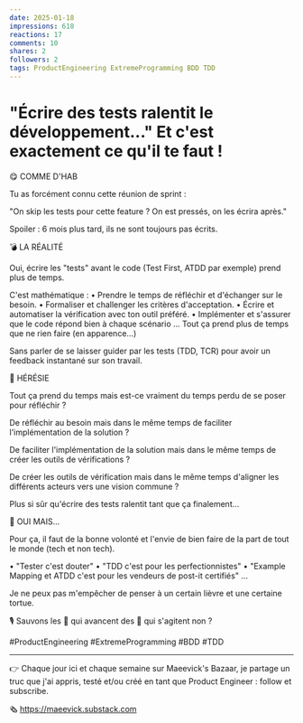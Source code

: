 ```yaml
---
date: 2025-01-18
impressions: 618
reactions: 17
comments: 10
shares: 2
followers: 2
tags: ProductEngineering ExtremeProgramming BDD TDD
---
```


# "Écrire des tests ralentit le développement..." Et c'est exactement ce qu'il te faut !

😋 COMME D'HAB

Tu as forcément connu cette réunion de sprint :

"On skip les tests pour cette feature ? On est pressés, on les écrira après."

Spoiler : 6 mois plus tard, ils ne sont toujours pas écrits.

💣 LA RÉALITÉ

Oui, écrire les "tests" avant le code (Test First, ATDD par exemple) prend plus de temps.

C'est mathématique :
• Prendre le temps de réfléchir et d'échanger sur le besoin.
• Formaliser et challenger les critères d'acceptation.
• Écrire et automatiser la vérification avec ton outil préféré.
• Implémenter et s'assurer que le code répond bien à chaque scénario
...
Tout ça prend plus de temps que ne rien faire (en apparence...)

Sans parler de se laisser guider par les tests (TDD, TCR) pour avoir un feedback instantané sur son travail.

🤫 HÉRÉSIE

Tout ça prend du temps mais est-ce vraiment du temps perdu de se poser pour réfléchir ?

De réfléchir au besoin mais dans le même temps de faciliter l'implémentation de la solution ?

De faciliter l'implémentation de la solution mais dans le même temps de créer les outils de vérifications ?

De créer les outils de vérification mais dans le même temps d'aligner les différents acteurs vers une vision commune ?

Plus si sûr qu'écrire des tests ralentit tant que ça finalement...

🤔 OUI MAIS...

Pour ça, il faut de la bonne volonté et l'envie de bien faire de la part de tout le monde (tech et non tech).

• "Tester c'est douter"
• "TDD c'est pour les perfectionnistes"
• "Example Mapping et ATDD c'est pour les vendeurs de post-it certifiés"
...

Je ne peux pas m'empêcher de penser à un certain lièvre et une certaine tortue.

🎙️ Sauvons les 🐢 qui avancent des 🐰 qui s'agitent non ?

#ProductEngineering #ExtremeProgramming #BDD #TDD

---

👉 Chaque jour ici et chaque semaine sur Maeevick's Bazaar, je partage un truc que j'ai appris, testé et/ou créé en tant que Product Engineer : follow et subscribe.

🗞️ https://maeevick.substack.com

